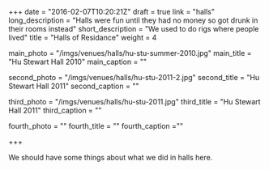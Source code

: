 +++
date = "2016-02-07T10:20:21Z"
draft = true
link = "halls"
long_description = "Halls were fun until they had no money so got drunk in their rooms instead"
short_description = "We used to do rigs where people lived"
title = "Halls of Residance"
weight = 4

main_photo = "/imgs/venues/halls/hu-stu-summer-2010.jpg"
main_title = "Hu Stewart Hall 2010"
main_caption = ""

second_photo = "/imgs/venues/halls/hu-stu-2011-2.jpg"
second_title = "Hu Stewart Hall 2011"
second_caption = ""

third_photo = "/imgs/venues/halls/hu-stu-2011.jpg"
third_title = "Hu Stewart Hall 2011"
third_caption = ""

fourth_photo = ""
fourth_title = ""
fourth_caption =""

+++

We should have some things about what we did in halls here.
